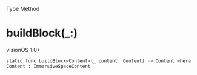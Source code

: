 Type Method

# buildBlock(_:)

visionOS 1.0+

    
    
    static func buildBlock<Content>(_ content: Content) -> Content where Content : ImmersiveSpaceContent

